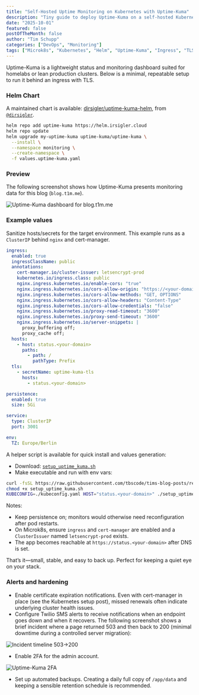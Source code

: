 ```yaml
---
title: "Self-Hosted Uptime Monitoring on Kubernetes with Uptime-Kuma"
description: "Tiny guide to deploy Uptime-Kuma on a self-hosted Kubernetes cluster using a maintained Helm chart."
date: "2025-10-01"
featured: false
postOfTheMonth: false
author: "Tim Schupp"
categories: ["DevOps", "Monitoring"]
tags: ["Microk8s", "Kubernetes", "Helm", "Uptime-Kuma", "Ingress", "TLS"]
---
```


Uptime-Kuma is a lightweight status and monitoring dashboard suited for homelabs or lean production clusters. Below is a minimal, repeatable setup to run it behind an ingress with TLS.

### Helm Chart

A maintained chart is available: [dirsigler/uptime-kuma-helm](https://github.com/dirsigler/uptime-kuma-helm), from [`@dirsigler`](https://github.com/dirsigler/uptime-kuma-helm).

```bash
helm repo add uptime-kuma https://helm.irsigler.cloud
helm repo update
helm upgrade my-uptime-kuma uptime-kuma/uptime-kuma \
  --install \
  --namespace monitoring \
  --create-namespace \
  -f values.uptime-kuma.yaml
```

### Preview

The following screenshot shows how Uptime-Kuma presents monitoring data for this blog (`blog.t1m.me`).

![Uptime-Kuma dashboard for blog.t1m.me](/static/assets/uptime-kuma-dashboard.png)

### Example values

Sanitize hosts/secrets for the target environment. This example runs as a `ClusterIP` behind `nginx` and cert-manager.

```yaml
ingress:
  enabled: true
  ingressClassName: public
  annotations:
    cert-manager.io/cluster-issuer: letsencrypt-prod
    kubernetes.io/ingress.class: public
    nginx.ingress.kubernetes.io/enable-cors: "true"
    nginx.ingress.kubernetes.io/cors-allow-origin: "https://<your-domain>"
    nginx.ingress.kubernetes.io/cors-allow-methods: "GET, OPTIONS"
    nginx.ingress.kubernetes.io/cors-allow-headers: "Content-Type"
    nginx.ingress.kubernetes.io/cors-allow-credentials: "false"
    nginx.ingress.kubernetes.io/proxy-read-timeout: "3600"
    nginx.ingress.kubernetes.io/proxy-send-timeout: "3600"
    nginx.ingress.kubernetes.io/server-snippets: |
      proxy_buffering off;
      proxy_cache off;
  hosts:
    - host: status.<your-domain>
      paths:
        - path: /
          pathType: Prefix
  tls:
    - secretName: uptime-kuma-tls
      hosts:
        - status.<your-domain>

persistence:
  enabled: true
  size: 5Gi

service:
  type: ClusterIP
  port: 3001

env:
  TZ: Europe/Berlin
```

A helper script is available for quick install and values generation:

- Download: [`setup_uptime_kuma.sh`](https://github.com/tbscode/tims-blog-posts/blob/main/assets/setup_uptime_kuma.sh)
- Make executable and run with env vars:

```bash
curl -fsSL https://raw.githubusercontent.com/tbscode/tims-blog-posts/refs/heads/main/assets/setup_uptime_kuma.sh -o setup_uptime_kuma.sh
chmod +x setup_uptime_kuma.sh
KUBECONFIG=./kubeconfig.yaml HOST="status.<your-domain>" ./setup_uptime_kuma.sh
```

Notes:

- Keep persistence on; monitors would otherwise need reconfiguration after pod restarts.
- On Microk8s, ensure `ingress` and `cert-manager` are enabled and a `ClusterIssuer` named `letsencrypt-prod` exists.
- The app becomes reachable at `https://status.<your-domain>` after DNS is set.

That’s it—small, stable, and easy to back up. Perfect for keeping a quiet eye on your stack.


### Alerts and hardening

- Enable certificate expiration notifications. Even with cert-manager in place (see the Kubernetes setup post), missed renewals often indicate underlying cluster health issues.
- Configure Twilio SMS alerts to receive notifications when an endpoint goes down and when it recovers. The following screenshot shows a brief incident where a page returned 503 and then back to 200 (minimal downtime during a controlled server migration):

![Incident timeline 503→200](/static/assets/kuma-uptime-incident-503-200.png)

- Enable 2FA for the admin account.

![Uptime-Kuma 2FA](/static/assets/2fa-uptime-kuma.png)

- Set up automated backups. Creating a daily full copy of `/app/data` and keeping a sensible retention schedule is recommended.


